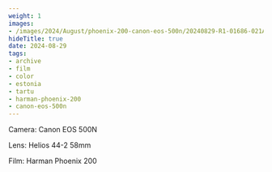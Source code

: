 ```yaml
---
weight: 1
images:
- /images/2024/August/phoenix-200-canon-eos-500n/20240829-R1-01686-021A.jpg
hideTitle: true
date: 2024-08-29
tags:
- archive
- film
- color
- estonia
- tartu
- harman-phoenix-200
- canon-eos-500n
---
```


Camera: Canon EOS 500N

Lens: Helios 44-2 58mm

Film: Harman Phoenix 200

